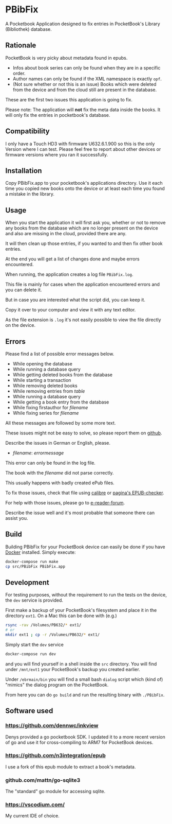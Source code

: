 # PBibFix

A Pocketbook Application designed to fix entries in PocketBook's Library (Bibliothek) database.

## Rationale

PocketBook is very picky about metadata found in epubs.

* Infos about book series can only be found when they are in a specific order.
* Author names can only be found if the XML namespace is exactly `opf`.
* (Not sure whether or not this is an issue) Books which were deleted from  the device and from the cloud still are present in the database.

These are the first two issues this application is going to fix.

Please note: The application will **not** fix the meta data inside the books. It will only fix the entries in pocketbook's database.

## Compatibility

I only have a Touch HD3 with firmware U632.6.1.900 so this is the only Version where I can test.
Please feel free to report about other devices or firmware versions where you ran it successfully.

## Installation

Copy PBibFix.app to your pocketbook's applications directory.
Use it each time you copied new books onto the device or at least each time
you found a mistake in the library.

## Usage

When you start the application it will first ask you, whether or not to remove any books from the database which are no longer present on the device and also are missing in the cloud, provided there are any.

It will then clean up those entries, if you wanted to and then fix other book entries.

At the end you will get a list of changes done and maybe errors encountered.

When running, the application creates a log file `PBibFix.log`.

This file is mainly for cases when the application encountered errors and you can delete it.

But in case you are interested what the script did, you can keep it.

Copy it over to your computer and view it with any text editor.

As the file extension is `.log` it's not easily possible to view the file directly on the device.

## Errors

Please find a list of possible error messages below.

* While opening the database
* While running a database query
* While getting deleted books from the database
* While starting a transaction
* While removing deleted books
* While removing entries from *table*
* While running a database query
* While getting a book entry from the database
* While fixing firstauthor for *filename*
* While fixing series for *filename*

All these messages are followed by some more text.

These issues might not be easy to solve, so please report them on [github](https://github.com/Skeeve/PBibFix/issues).

Describe the issues in German or English, please.

* *filename*: *errormessage*

This error can only be found in the log file.

The book with the *filename* did not parse correctly.

This usually happens with badly created ePub files.

To fix those issues, check that file using [calibre](https://calibre-ebook.com/) or [pagina's EPUB-checker](https://www.pagina.gmbh/produkte/epub-checker/).

For help with those issues, please go to [e-reader-forum](https://www.e-reader-forum.de/f/epub.197/).

Describe the issue well and it's most probable that someone there can assist you.

## Build

Building PBibFix for your PocketBook device can easily be done if you have [Docker](https://www.docker.com/) installed.
Simply execute:

```bash
docker-compose run make
cp src/PBibFix PBibFix.app
```

## Development

For testing purposes, without the requirement to run the tests on the device, the `dev` service is provided.

First make a backup of your PocketBook's filesystem and place it in the directory `ext1`.
On a Mac this can be done with (e.g.)

```bash
rsync -rav /Volumes/PB632/* ext1/
# or
mkdir ext1 ; cp -r /Volumes/PB632/* ext1/
```

Simply start the `dev` service

```bash
docker-compose run dev
```

and you will find yourself in a shell inside the `src` directory.
You will find under `/mnt/ext1` your PocketBook's backup you created earlier.

Under `/ebrmain/bin` you will find a small bash `dialog` script which (kind of) "mimics" the dialog program on the PocketBook.

From here you can do `go build` and run the resulting binary with `./PBibFix`.

## Software used

### https://github.com/dennwc/inkview

Denys provided a go pocketbook SDK.
I updated it to a more recent version of go and use it for cross-compiling to ARM7 for PocketBook devices.

### https://github.com/n3integration/epub

I use a fork of this epub module to extract a book's metadata.

### github.com/mattn/go-sqlite3

The "standard" go module for accessing sqlite.

### https://vscodium.com/

My current IDE of choice.
